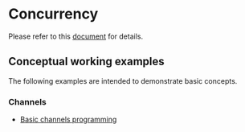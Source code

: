 # Concurrency

Please refer to this [document](https://www.golang-book.com/books/intro/10) for details.

## Conceptual working examples

The following examples are intended to demonstrate basic concepts.

### Channels

* [Basic channels programming](../example/concurrency/channel/chan_test.go)